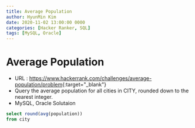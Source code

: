 ```yaml
---
title: Average Population
author: HyunMin Kim
date: 2020-11-02 13:00:00 0000
categories: [Hacker Ranker, SQL]
tags: [MySQL, Oracle]
---
```


# Average Population

- URL : <https://www.hackerrank.com/challenges/average-population/problem>{:target="_blank"}
- Query the average population for all cities in CITY, rounded down to the nearest integer.
- MySQL, Oracle Solutaion

```sql
select round(avg(population))
from city
```